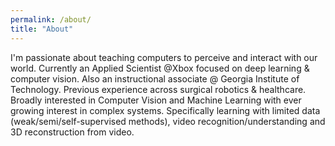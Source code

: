 ```yaml
---
permalink: /about/
title: "About"
---
```

I'm passionate about teaching computers to perceive and interact with our world. Currently an Applied Scientist @Xbox focused on deep learning & computer vision. Also an instructional associate @ Georgia Institute of Technology. Previous experience across surgical robotics & healthcare. Broadly interested in Computer Vision and Machine Learning with ever growing interest in complex systems. Specifically learning with limited data (weak/semi/self-supervised methods), video recognition/understanding and 3D reconstruction from video. 


